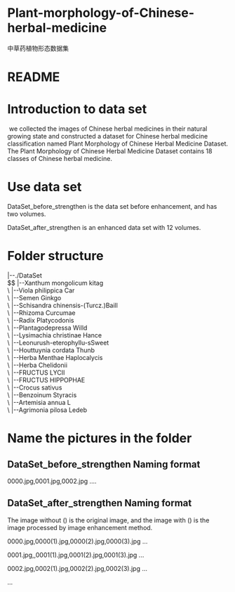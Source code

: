 # Plant-morphology-of-Chinese-herbal-medicine
中草药植物形态数据集
# README

# Introduction to data set

​		we collected the images of Chinese herbal medicines in their natural growing state and constructed a dataset for Chinese herbal medicine classification named Plant Morphology of Chinese Herbal Medicine Dataset. The Plant Morphology of Chinese Herbal Medicine Dataset contains 18 classes of Chinese herbal medicine.

# Use data set

DataSet_before_strengthen is the data set before enhancement, and has two volumes.

DataSet_after_strengthen is an enhanced data set with 12 volumes.

# Folder structure

|--./DataSet</br>
$\$   |--Xanthum mongolicum kitag</br>
\   |--Viola philippica Car</br>
\   |--Semen Ginkgo</br>
\   |--Schisandra chinensis-(Turcz.)Baill</br>
\   |--Rhizoma Curcumae</br>
\   |--Radix Platycodonis</br>
\   |--Plantagodepressa Willd</br>
\   |--Lysimachia christinae Hance</br>
\   |--Leonurush-eterophyllu-sSweet</br>
\   |--Houttuynia cordata Thunb</br>
\   |--Herba Menthae Haplocalycis</br>
\   |--Herba Chelidonii</br>
\   |--FRUCTUS LYCII</br>
\   |--FRUCTUS HIPPOPHAE</br>
\   |--Crocus sativus</br>
\   |--Benzoinum Styracis</br>
\   |--Artemisia annua L</br>
\   |--Agrimonia pilosa Ledeb</br>



# Name the pictures in the folder

## DataSet_before_strengthen Naming format

0000.jpg,0001.jpg,0002.jpg ....

## DataSet_after_strengthen Naming format

The image without () is the original image, and the image with () is the image processed by image enhancement method.

0000.jpg,0000(1).jpg,0000(2).jpg,0000(3).jpg ...

0001.jpg,,0001(1).jpg,0001(2).jpg,0001(3).jpg ...

0002.jpg,0002(1).jpg,0002(2).jpg,0002(3).jpg ...

...

